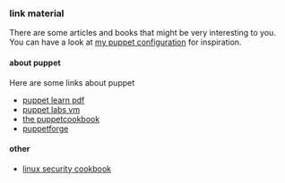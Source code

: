 

### link material

There are some articles and books that might be very interesting to you.
You can have a look at [my puppet configuration](https://github.com/mrVanDalo/laptop-puppet) for inspiration.

#### about puppet

Here are some links about puppet

* [puppet learn pdf](https://downloads.puppetlabs.com/docs/learningpuppet.pdf)
* [puppet labs vm](http://docs.puppetlabs.com/learning/)
* [the puppetcookbook](http://www.puppetcookbook.com/)
* [puppetforge](https://forge.puppetlabs.com/)

#### other

* [linux security cookbook](http://shop.oreilly.com/product/9780596003913.do)


